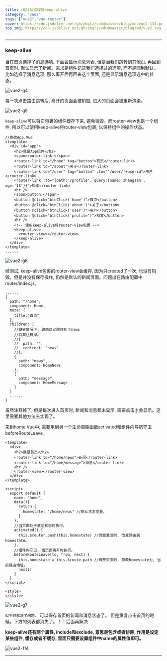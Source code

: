 ```yaml
---
title: (65)状态保持keep-alive
category: "vue2"
tags: ["vue2","vue-router"]
cover: https://cdn.jsdelivr.net/gh/zbglz/cdn@master/blog/md/vue2-114.png
top_img: https://cdn.jsdelivr.net/gh/zbglz/cdn@master/blog/md/vue2.svg
---
```


***

### keep-alive

当在首页选择了消息选项, 下面会显示消息列表, 但是当我们跳转到其他页, 再回到首页时, 默认显示了新闻。需求是组件记录我们选择过的选项, 而不是回到默认。比如选择了消息选项, 那么离开后再回来这个页面, 还是显示消息选项选中的状态。

![vue2-g4](https://cdn.jsdelivr.net/gh/zbglz/cdn@master/blog/md/vue2-g4.gif)

每一次点击路由跳转后, 离开的页面会被销毁, 进入的页面会被重新渲染。

![vue2-g5](https://cdn.jsdelivr.net/gh/zbglz/cdn@master/blog/md/vue2-g5.gif)

`keep-alive`可以将它包裹的组件缓存下来, 避免销毁。而router-view也是一个组件, 所以可以使用keep-alive将router-view包裹, 以保持组件的操作状态。


    //修改App.Vue
    <template>
      <div id="app">
        <h2>我是App组件</h2>
        <span>router-link:</span>
        <router-link to="/home" tag="button">首页</router-link>
        <router-link to="/about">关于</router-link>
        <router-link to="/user" tag="button" :to="'/user/'+userid">用户</router-link>
        <router-link :to="{path:'/profile', query:{name:'zhangsan', age:'18'}}">档案</router-link>
        <hr />
        <span>button:</span>
        <button @click="btnClick('home')">首页</button>
        <button @click="btnClick('about')">关于</button>
        <button @click="btnClick('user')">用户</button>
        <button @click="btnClick('profile')">档案</button>
        <hr />
        <!-- 使用keep-alive将router-view包裹 -->
        <keep-alive>
          <router-view></router-view>
        </keep-alive>
      </div>
    </template>
    ......


![vue2-g6](https://cdn.jsdelivr.net/gh/zbglz/cdn@master/blog/md/vue2-g6.gif)

经测试, keep-alive包裹的router-view会缓存, 因为只created了一次, 也没有销毁。但是并没有保存操作, 仍然是默认的新闻页面。问题出在路由配置中router/index.js。


    ......
    {
      path: "/home",
      component: Home,
      meta: {
        title:"首页"
      },
      children: [
        //缺省情况下, 路由自动跳转到了news
        //将其注释掉。
        //{
        //  path: "",
        //  redirect: "news" 
        //},
        {
          path: "news",
          component: HomeNews
        },
        {
          path: "message",
          component: HomeMessage
        }
      ]
      ......
    }

虽然注释掉了, 但是每次进入首页时, 新闻和消息都未显示, 需要点击才会显示。这里需要其他方法去实现了。
    
来到home.Vue中, 需要用到另一个生命周期函数activated和组件内导航守卫beforeRouteLeave。


    <template>
      <div>
        <h2>我是首页</h2>
        <router-link to="/home/news">新闻</router-link>
        <router-link to="/home/message">消息</router-link>
        <hr />
        <router-view></router-view>
      </div>
    </template>
    
    <script>
      export default {
        name: "home",
        data(){
          return {
            homestate: "/home/news" //默认状态变量。
          }
        },
        //当页面处于激活状态时执行。
        activated() {
          this.$router.push(this.homestate) //页面激活时, 改变路由到homestate。
        },
        //组件内守卫, 当页面离开时执行。
        beforeRouteLeave(to, from, next) {
          this.homestate = this.$route.path //离开页面时, 修改homestate为, 当前路由地址。
          next()
        }
      }
    </script>
    
    <style>
    </style>


![vue2-g7](https://cdn.jsdelivr.net/gh/zbglz/cdn@master/blog/md/vue2-g7.gif)

`似乎时解决了问题。`
可以保存首页的新闻和消息状态了。
但是重复点击首页的时候。下方的列表都消失了。！！后面再解决


**keep-alive还有两个属性, include和exclude, 意思是包含或者排除, 作用是设定某些组件, 缓存或者不缓存, 里面只需要设置组件中name的属性值即可。**

![vue2-114](https://cdn.jsdelivr.net/gh/zbglz/cdn@master/blog/md/vue2-114.png)


***

